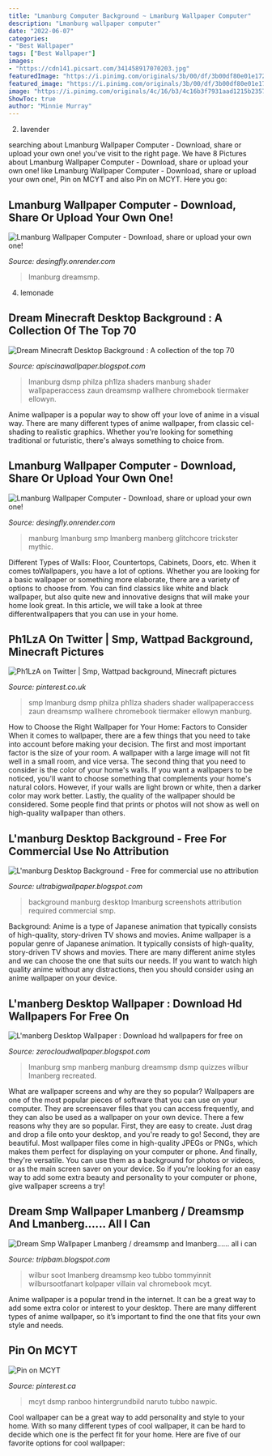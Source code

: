 ```yaml
---
title: "Lmanburg Computer Background ~ Lmanburg Wallpaper Computer"
description: "Lmanburg wallpaper computer"
date: "2022-06-07"
categories:
- "Best Wallpaper"
tags: ["Best Wallpaper"]
images:
- "https://cdn141.picsart.com/341458917070203.jpg"
featuredImage: "https://i.pinimg.com/originals/3b/00/df/3b00df80e01e172b8e3d231af22963f9.jpg"
featured_image: "https://i.pinimg.com/originals/3b/00/df/3b00df80e01e172b8e3d231af22963f9.jpg"
image: "https://i.pinimg.com/originals/4c/16/b3/4c16b3f7931aad1215b23578680c196e.jpg"
ShowToc: true
author: "Minnie Murray"
---
```



2. lavender 

	

		
searching about Lmanburg Wallpaper Computer - Download, share or upload your own one! you've visit to the right page. We have 8 Pictures about Lmanburg Wallpaper Computer - Download, share or upload your own one! like Lmanburg Wallpaper Computer - Download, share or upload your own one!, Pin on MCYT and also Pin on MCYT. Here you go:
		
    
## Lmanburg Wallpaper Computer - Download, Share Or Upload Your Own One!

<img loading=lazy src="https://cdn141.picsart.com/341458917070203.jpg" onerror="this.onerror=null;this.src='https://tse1.mm.bing.net/th?id=OIP.5udsRG-M5AV3zxfRg7PkOQHaEO&amp;pid=15.1';" alt="Lmanburg Wallpaper Computer - Download, share or upload your own one!">

_Source: desingfly.onrender.com_

>lmanburg dreamsmp. 

	

4. lemonade 

    
## Dream Minecraft Desktop Background : A Collection Of The Top 70

<img loading=lazy src="https://pbs.twimg.com/media/EnlrtkkWMAEkqW9.jpg" onerror="this.onerror=null;this.src='https://tse3.mm.bing.net/th?id=OIP.oZ26Zu5jlJfpTVEd0tUdPgHaEK&amp;pid=15.1';" alt="Dream Minecraft Desktop Background : A collection of the top 70">

_Source: apiscinawallpaper.blogspot.com_

>lmanburg dsmp philza ph1lza shaders manburg shader wallpaperaccess zaun dreamsmp wallhere chromebook tiermaker ellowyn. 

	

Anime wallpaper is a popular way to show off your love of anime in a visual way. There are many different types of anime wallpaper, from classic cel-shading to realistic graphics. Whether you're looking for something traditional or futuristic, there's always something to choice from.

    
## Lmanburg Wallpaper Computer - Download, Share Or Upload Your Own One!

<img loading=lazy src="https://wallpapercave.com/wp/wp8593119.jpg" onerror="this.onerror=null;this.src='https://tse1.mm.bing.net/th?id=OIP.ETRQlGIEyQm_GFekR_Y8_AHaLG&amp;pid=15.1';" alt="Lmanburg Wallpaper Computer - Download, share or upload your own one!">

_Source: desingfly.onrender.com_

>manburg lmanburg smp lmanberg manberg glitchcore trickster mythic. 

	

Different Types of Walls: Floor, Countertops, Cabinets, Doors, etc.
When it comes toWallpapers, you have a lot of options. Whether you are looking for a basic wallpaper or something more elaborate, there are a variety of options to choose from. You can find classics like white and black wallpaper, but also quite new and innovative designs that will make your home look great. In this article, we will take a look at three differentwallpapers that you can use in your home.

    
## Ph1LzA On Twitter | Smp, Wattpad Background, Minecraft Pictures

<img loading=lazy src="https://i.pinimg.com/originals/3b/00/df/3b00df80e01e172b8e3d231af22963f9.jpg" onerror="this.onerror=null;this.src='https://tse1.mm.bing.net/th?id=OIP.BqV4JsCSS7lB8rCUueXFywHaEK&amp;pid=15.1';" alt="Ph1LzA on Twitter | Smp, Wattpad background, Minecraft pictures">

_Source: pinterest.co.uk_

>smp lmanburg dsmp philza ph1lza shaders shader wallpaperaccess zaun dreamsmp wallhere chromebook tiermaker ellowyn manburg. 

	

How to Choose the Right Wallpaper for Your Home: Factors to Consider
When it comes to wallpaper, there are a few things that you need to take into account before making your decision. The first and most important factor is the size of your room. A wallpaper with a large image will not fit well in a small room, and vice versa. 
The second thing that you need to consider is the color of your home's walls. If you want a wallpapers to be noticed, you'll want to choose something that complements your home's natural colors. However, if your walls are light brown or white, then a darker color may work better. 
Lastly, the quality of the wallpaper should be considered. Some people find that prints or photos will not show as well on high-quality wallpaper than others.

    
## L&#039;manburg Desktop Background - Free For Commercial Use No Attribution

<img loading=lazy src="https://i.pinimg.com/474x/16/ff/72/16ff7255f05bca8e79397da9a105eddb.jpg" onerror="this.onerror=null;this.src='https://tse4.mm.bing.net/th?id=OIP.53INBBCoSAWtwlK5pCp8rwAAAA&amp;pid=15.1';" alt="L&#039;manburg Desktop Background - Free for commercial use no attribution">

_Source: ultrabigwallpaper.blogspot.com_

>background manburg desktop lmanburg screenshots attribution required commercial smp. 

	

Background: Anime is a type of Japanese animation that typically consists of high-quality, story-driven TV shows and movies.
Anime wallpaper is a popular genre of Japanese animation. It typically consists of high-quality, story-driven TV shows and movies. There are many different anime styles and we can choose the one that suits our needs. If you want to watch high quality anime without any distractions, then you should consider using an anime wallpaper on your device.

    
## L&#039;manberg Desktop Wallpaper : Download Hd Wallpapers For Free On

<img loading=lazy src="https://i.redd.it/d3ript68dqw51.jpg" onerror="this.onerror=null;this.src='https://tse4.mm.bing.net/th?id=OIP.W-0hl6f7WZZKlsy5ERBoQgHaEK&amp;pid=15.1';" alt="L&#039;manberg Desktop Wallpaper : Download hd wallpapers for free on">

_Source: zerocloudwallpaper.blogspot.com_

>lmanburg smp manberg manburg dreamsmp dsmp quizzes wilbur lmanberg recreated. 

	

What are wallpaper screens and why are they so popular?
Wallpapers are one of the most popular pieces of software that you can use on your computer. They are screensaver files that you can access frequently, and they can also be used as a wallpaper on your own device. There a few reasons why they are so popular. First, they are easy to create. Just drag and drop a file onto your desktop, and you're ready to go! Second, they are beautiful. Most wallpaper files come in high-quality JPEGs or PNGs, which makes them perfect for displaying on your computer or phone. And finally, they're versatile. You can use them as a background for photos or videos, or as the main screen saver on your device. So if you're looking for an easy way to add some extra beauty and personality to your computer or phone, give wallpaper screens a try!

    
## Dream Smp Wallpaper Lmanberg / Dreamsmp And Lmanberg...... All I Can

<img loading=lazy src="https://i.pinimg.com/736x/9e/02/1c/9e021c11b9b7b6d2c624308011e011b4.jpg" onerror="this.onerror=null;this.src='https://tse2.mm.bing.net/th?id=OIP.X4U1StHmXjAuNcv5uJ4OJAHaMm&amp;pid=15.1';" alt="Dream Smp Wallpaper Lmanberg / dreamsmp and lmanberg...... all i can">

_Source: tripbam.blogspot.com_

>wilbur soot lmanberg dreamsmp keo tubbo tommyinnit wilbursootfanart kolpaper villain val chromebook mcyt. 

	

Anime wallpaper is a popular trend in the internet. It can be a great way to add some extra color or interest to your desktop. There are many different types of anime wallpaper, so it’s important to find the one that fits your own style and needs.

    
## Pin On MCYT

<img loading=lazy src="https://i.pinimg.com/originals/4c/16/b3/4c16b3f7931aad1215b23578680c196e.jpg" onerror="this.onerror=null;this.src='https://tse3.mm.bing.net/th?id=OIP.m26vGwavwhAbFMc3Uj82SAHaDS&amp;pid=15.1';" alt="Pin on MCYT">

_Source: pinterest.ca_

>mcyt dsmp ranboo hintergrundbild naruto tubbo nawpic. 

	

Cool wallpaper can be a great way to add personality and style to your home. With so many different types of cool wallpaper, it can be hard to decide which one is the perfect fit for your home. Here are five of our favorite options for cool wallpaper: 

